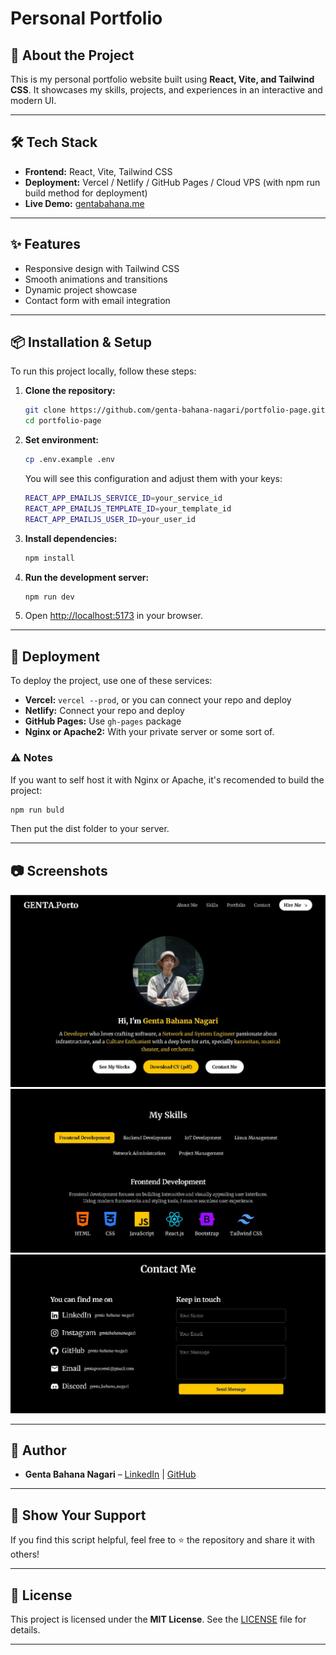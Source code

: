 # Personal Portfolio

## 🚀 About the Project

This is my personal portfolio website built using **React, Vite, and Tailwind CSS**. It showcases my skills, projects, and experiences in an interactive and modern UI.

---

## 🛠️ Tech Stack

- **Frontend:** React, Vite, Tailwind CSS
- **Deployment:** Vercel / Netlify / GitHub Pages / Cloud VPS (with npm run build method for deployment)
- **Live Demo:** [gentabahana.me](https://gentabahana.me/)

---

## ✨ Features

- Responsive design with Tailwind CSS
- Smooth animations and transitions
- Dynamic project showcase
- Contact form with email integration

---

## 📦 Installation & Setup

To run this project locally, follow these steps:

1. **Clone the repository:**

   ```sh
   git clone https://github.com/genta-bahana-nagari/portfolio-page.git
   cd portfolio-page
   ```

2. **Set environment:**

   ```sh
   cp .env.example .env
   ```
   You will see this configuration and adjust them with your keys:
   ```sh
   REACT_APP_EMAILJS_SERVICE_ID=your_service_id
   REACT_APP_EMAILJS_TEMPLATE_ID=your_template_id
   REACT_APP_EMAILJS_USER_ID=your_user_id

   ```

3. **Install dependencies:**

   ```sh
   npm install
   ```

4. **Run the development server:**

   ```sh
   npm run dev
   ```

5. Open [http://localhost:5173](http://localhost:5173) in your browser.

---

## 🚀 Deployment

To deploy the project, use one of these services:

- **Vercel:** `vercel --prod`, or you can connect your repo and deploy
- **Netlify:** Connect your repo and deploy
- **GitHub Pages:** Use `gh-pages` package
- **Nginx or Apache2:** With your private server or some sort of.

### ⚠️ Notes

If you want to self host it with Nginx or Apache, it's recomended to build the project:

```sh
npm run buld
```

Then put the dist folder to your server.

---

## 📷 Screenshots

![Home Page](./screenshot_1.jpeg)  
![Projects Section](./screenshot_2.jpeg)  
![Contact Section](./screenshot_3.jpeg)

---

## 👤 Author

- **Genta Bahana Nagari** – [LinkedIn](https://www.linkedin.com/in/genta-bahana-nagari/) | [GitHub](https://github.com/genta-bahana-nagari)

---

## 🌟 Show Your Support

If you find this script helpful, feel free to ⭐ the repository and share it with others!

---

## 📜 License

This project is licensed under the **MIT License**. See the [LICENSE](LICENSE) file for details.

---
